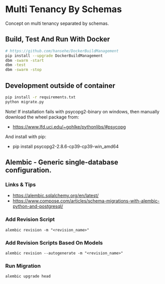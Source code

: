 # Multi Tenancy By Schemas
Concept on multi tenancy separated by schemas.


## Build, Test And Run With Docker
```bash
# https://github.com/hansehe/DockerBuildManagement
pip install --upgrade DockerBuildManagement
dbm -swarm -start
dbm -test
dbm -swarm -stop
```

## Development outside of container
```bash
pip install -r requirements.txt
python migrate.py
```

Note! If installation fails with psycopg2-binary on windows, then manually download the wheel package from:
- https://www.lfd.uci.edu/~gohlke/pythonlibs/#psycopg

And install with pip:
- pip install psycopg2-2.8.6-cp39-cp39-win_amd64

## Alembic - Generic single-database configuration.
### Links & Tips
- https://alembic.sqlalchemy.org/en/latest/
- https://www.compose.com/articles/schema-migrations-with-alembic-python-and-postgresql/

### Add Revision Script
```
alembic revision -m "<revision_name>"
```

### Add Revision Scripts Based On Models
```
alembic revision --autogenerate -m "<revision_name>"
```

### Run Migration
```
alembic upgrade head
```
